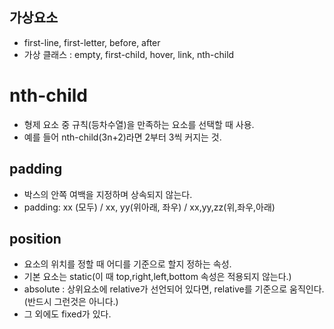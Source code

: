 ## 가상요소
- first-line, first-letter, before, after
- 가상 클래스 : empty, first-child, hover, link, nth-child

# nth-child
- 형제 요소 중 규칙(등차수열)을 만족하는 요소를 선택할 때 사용.
- 예를 들어 nth-child(3n+2)라면 2부터 3씩 커지는 것.

## padding
- 박스의 안쪽 여백을 지정하며 상속되지 않는다.
- padding: xx (모두) / xx, yy(위아래, 좌우) / xx,yy,zz(위,좌우,아래)

## position
- 요소의 위치를 정할 때 어디를 기준으로 할지 정하는 속성.
- 기본 요소는 static(이 때 top,right,left,bottom 속성은 적용되지 않는다.)
- absolute : 상위요소에 relative가 선언되어 있다면, relative를 기준으로 움직인다.(반드시 그런것은 아니다.)
- 그 외에도 fixed가 있다.